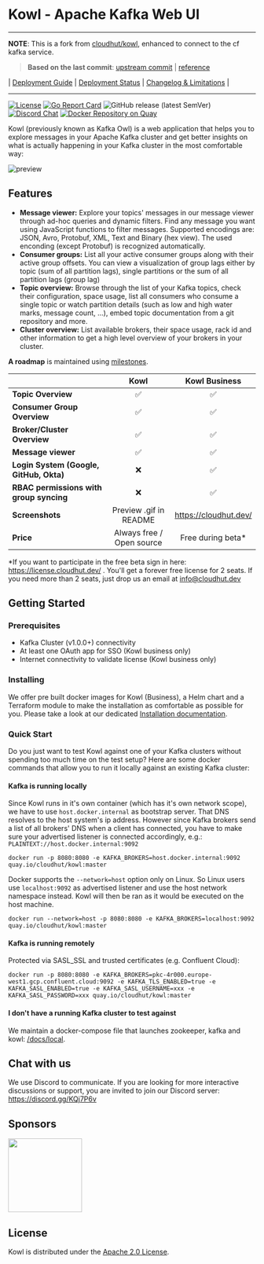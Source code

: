 # Kowl - Apache Kafka Web UI

------

**NOTE**: This is a fork from [cloudhut/kowl](https://github.com/cloudhut/kowl), enhanced to connect to the cf kafka service.

> **Based on the last commit**: [upstream commit](https://github.com/cloudhut/kowl/commit/e5965f84f8d9437e4be5217815e98e237fa40554) | [reference](https://github.wdf.sap.corp/assetnetworks/kowl/blob/master/build.sh#L5)

| [Deployment Guide](https://github.wdf.sap.corp/assetnetworks/kowl/wiki/Deployment-Guide)  | [Deployment Status](https://github.wdf.sap.corp/assetnetworks/kowl/wiki/Deployment-Status) | [Changelog & Limitations](https://github.wdf.sap.corp/assetnetworks/kowl/wiki/Changelog-&-Limitations) |

------

[![License](https://img.shields.io/badge/License-Apache%202.0-blue.svg)](https://github.com/cloudhut/kowl/blob/master/LICENSE)
[![Go Report Card](https://goreportcard.com/badge/github.com/cloudhut/kowl)](https://goreportcard.com/report/github.com/cloudhut/kowl)
![GitHub release (latest SemVer)](https://img.shields.io/github/v/release/cloudhut/kowl?sort=semver)
[![Discord Chat](https://img.shields.io/badge/discord-online-brightgreen.svg)](https://discord.gg/KQj7P6v)
[![Docker Repository on Quay](https://img.shields.io/badge/docker%20image-ready-green "Docker Repository on Quay")](https://quay.io/repository/cloudhut/kowl)

Kowl (previously known as Kafka Owl) is a web application that helps you to explore messages in your Apache Kafka cluster and get better insights on what is actually happening in your Kafka cluster in the most comfortable way:

![preview](docs/assets/preview.gif)

## Features

- **Message viewer:** Explore your topics' messages in our message viewer through ad-hoc queries and dynamic filters. Find any message you want using JavaScript functions to filter messages. Supported encodings are: JSON, Avro, Protobuf, XML, Text and Binary (hex view). The used enconding (except Protobuf) is recognized automatically.
- **Consumer groups:** List all your active consumer groups along with their active group offsets. You can view a visualization of group lags either by topic (sum of all partition lags), single partitions or the sum of all partition lags (group lag)
- **Topic overview:** Browse through the list of your Kafka topics, check their configuration, space usage, list all consumers who consume a single topic or watch partition details (such as low and high water marks, message count, ...), embed topic documentation from a git repository and more.
- **Cluster overview:** List available brokers, their space usage, rack id and other information to get a high level overview of your brokers in your cluster.

**A roadmap** is maintained using [milestones](https://github.com/cloudhut/kowl/milestones).

|  | Kowl | Kowl Business |
| :-- | :-: | :-: |
| **Topic Overview** | :white_check_mark: | :white_check_mark: |
| **Consumer Group Overview** | :white_check_mark: | :white_check_mark: |
| **Broker/Cluster Overview** | :white_check_mark: | :white_check_mark: |
| **Message viewer** | :white_check_mark: | :white_check_mark: |
| **Login System (Google, GitHub, Okta)** | :x: | :white_check_mark: |
| **RBAC permissions with group syncing** | :x: | :white_check_mark: |
| **Screenshots** | Preview .gif in README | https://cloudhut.dev/ |
| **Price** | Always free / Open source | Free during beta\* |

\*If you want to participate in the free beta sign in here: https://license.cloudhut.dev/ . You'll get a forever free license for 2 seats. If you need more than 2 seats, just drop us an email at info@cloudhut.dev

## Getting Started

### Prerequisites

- Kafka Cluster (v1.0.0+) connectivity
- At least one OAuth app for SSO (Kowl business only)
- Internet connectivity to validate license (Kowl business only)

### Installing

We offer pre built docker images for Kowl (Business), a Helm chart and a Terraform module to make the installation as comfortable as possible for you. Please take a look at our dedicated [Installation documentation](./docs/installation.md).

### Quick Start

Do you just want to test Kowl against one of your Kafka clusters without spending too much time on the test setup? Here are some docker commands that allow you to run it locally against an existing Kafka cluster:

#### Kafka is running locally

Since Kowl runs in it's own container (which has it's own network scope), we have to use `host.docker.internal` as bootstrap server. That DNS resolves to the host system's ip address. However since Kafka brokers send a list of all brokers' DNS when a client has connected, you have to make sure your advertised listener is connected accordingly, e.g.: `PLAINTEXT://host.docker.internal:9092`

```shell
docker run -p 8080:8080 -e KAFKA_BROKERS=host.docker.internal:9092 quay.io/cloudhut/kowl:master
```

Docker supports the `--network=host` option only on Linux. So Linux users use `localhost:9092` as advertised listener and use the host network namespace instead. Kowl will then be ran as it would be executed on the host machine.

```shell
docker run --network=host -p 8080:8080 -e KAFKA_BROKERS=localhost:9092 quay.io/cloudhut/kowl:master
```

#### Kafka is running remotely

Protected via SASL_SSL and trusted certificates (e.g. Confluent Cloud):

```shell
docker run -p 8080:8080 -e KAFKA_BROKERS=pkc-4r000.europe-west1.gcp.confluent.cloud:9092 -e KAFKA_TLS_ENABLED=true -e KAFKA_SASL_ENABLED=true -e KAFKA_SASL_USERNAME=xxx -e KAFKA_SASL_PASSWORD=xxx quay.io/cloudhut/kowl:master
```

#### I don't have a running Kafka cluster to test against

We maintain a docker-compose file that launches zookeeper, kafka and kowl: [/docs/local](./docs/local).

## Chat with us

We use Discord to communicate. If you are looking for more interactive discussions or support, you are invited to join our Discord server: https://discord.gg/KQj7P6v

## Sponsors

<a href="https://www.rewe-digital.com/" target="_blank"><img src="./docs/assets/sponsors/rewe-digital-logo.png" width="150" /></a>

## License

Kowl is distributed under the [Apache 2.0 License](https://github.com/cloudhut/kowl/blob/master/LICENSE).
